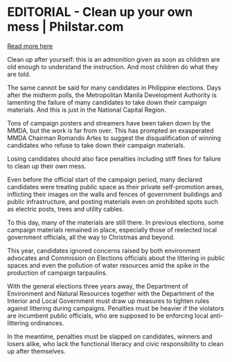 # EDITORIAL - Clean up your own mess | Philstar.com

[Read more here](https://www.philstar.com/opinion/2025/05/16/2443389/editorial-clean-your-own-mess)

Clean up after yourself: this is an admonition given as soon as children are old enough to understand the instruction. And most children do what they are told.

The same cannot be said for many candidates in Philippine elections. Days after the midterm polls, the Metropolitan Manila Development Authority is lamenting the failure of many candidates to take down their campaign materials. And this is just in the National Capital Region.

Tons of campaign posters and streamers have been taken down by the MMDA, but the work is far from over. This has prompted an exasperated MMDA Chairman Romando Artes to suggest the disqualification of winning candidates who refuse to take down their campaign materials.

Losing candidates should also face penalties including stiff fines for failure to clean up their own mess.

Even before the official start of the campaign period, many declared candidates were treating public space as their private self-promotion areas, inflicting their images on the walls and fences of government buildings and public infrastructure, and posting materials even on prohibited spots such as electric posts, trees and utility cables.

To this day, many of the materials are still there. In previous elections, some campaign materials remained in place, especially those of reelected local government officials, all the way to Christmas and beyond.

This year, candidates ignored concerns raised by both environment advocates and Commission on Elections officials about the littering in public spaces and even the pollution of water resources amid the spike in the production of campaign tarpaulins.

With the general elections three years away, the Department of Environment and Natural Resources together with the Department of the Interior and Local Government must draw up measures to tighten rules against littering during campaigns. Penalties must be heavier if the violators are incumbent public officials, who are supposed to be enforcing local anti-littering ordinances.

In the meantime, penalties must be slapped on candidates, winners and losers alike, who lack the functional literacy and civic responsibility to clean up after themselves.